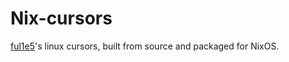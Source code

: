 # Nix-cursors

[ful1e5](https://github.com/ful1e5)'s linux cursors, built from source and packaged for NixOS.
